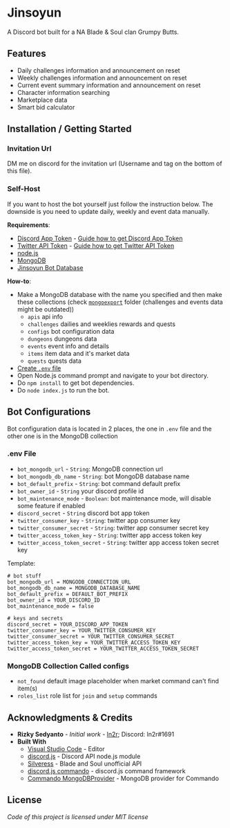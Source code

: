 # Jinsoyun
A Discord bot built for a NA Blade &amp; Soul clan Grumpy Butts.

## Features
* Daily challenges information and announcement on reset
* Weekly challenges information and announcement on reset
* Current event summary information and announcement on reset
* Character information searching
* Marketplace data
* Smart bid calculator

## Installation / Getting Started
### Invitation Url
DM me on discord for the invitation url (Username and tag on the bottom of this file).

### Self-Host
If you want to host the bot yourself just follow the instruction below. The downside is you need to update daily, weekly and event data manually.

**Requirements**:
* [Discord App Token](https://discordapp.com/developers/applications/) - [Guide how to get Discord App Token](https://anidiots.guide/getting-started/getting-started-long-version)
* [Twitter API Token](https://developer.twitter.com/) - [Guide how to get Twitter API Token](https://developer.twitter.com/en/docs/basics/authentication/guides/access-tokens.html)
* [node.js](https://nodejs.org/)
* [MongoDB](https://www.mongodb.com/)
* [Jinsoyun Bot Database](http://jinsoyun.ln2r.web.id/api/)

**How-to**:
* Make a MongoDB database with the name you specified and then make these collections (check [`mongoexport`](https://github.com/ln2r/jinsoyun/tree/stable/mongoexport) folder (challenges and events data might be outdated))
  - `apis` api info 
  - `challenges` dailies and weeklies rewards and quests
  - `configs` bot configuration data
  - `dungeons` dungeons data
  - `events` event info and details
  - `items` item data and it's market data
  - `quests` quests data
* [Create `.env` file](https://github.com/ln2r/jinsoyun/blob/dev/README.md#env-file)
* Open Node.js command prompt and navigate to your bot directory.
* Do `npm install` to get bot dependencies.
* Do `node index.js` to run the bot.

## Bot Configurations
Bot configuration data is located in 2 places, the one in `.env` file and the other one is in the MongoDB collection

### .env File
* `bot_mongodb_url` - `String`: MongoDB connection url
* `bot_mongodb_db_name` - `String`: bot MongoDB database name
* `bot_default_prefix` - `String`: bot command default prefix
* `bot_owner_id` - `String` your discord profile id
* `bot_maintenance_mode` - `Boolean`: bot maintenance mode, will disable some feature if enabled
* `discord_secret` - `String` discord bot app token
* `twitter_consumer_key` - `String`: twitter app consumer key
* `twitter_consumer_secret` - `String`: twitter app consumer secret key
* `twitter_access_token_key` - `String`: twitter app access token key
* `twitter_access_token_secret` - `String`: twitter app access token secret key

Template:
  ```env
  # bot stuff
  bot_mongodb_url = MONGODB_CONNECTION_URL
  bot_mongodb_db_name = MONGODB_DATABASE_NAME
  bot_default_prefix = DEFAULT_BOT_PREFIX
  bot_owner_id = YOUR_DISCORD_ID
  bot_maintenance_mode = false

  # keys and secrets
  discord_secret = YOUR_DISCORD_APP_TOKEN
  twitter_consumer_key = YOUR_TWITTER_CONSUMER_KEY
  twitter_consumer_secret = YOUR_TWITTER_CONSUMER_SECRET
  twitter_access_token_key = YOUR_TWITTER_ACCESS_TOKEN_KEY
  twitter_access_token_secret = YOUR_TWITTER_ACCESS_TOKEN_SECRET
  ```

### MongoDB Collection Called configs
* `not_found` default image placeholder when market command can't find item(s)
* `roles_list` role list for `join` and `setup` commands

## Acknowledgments & Credits
* **Rizky Sedyanto** - *Initial work* - [ln2r](https://ln2r.tumblr.com/); Discord: ln2r#1691
* **Built With**
  * [Visual Studio Code](https://code.visualstudio.com/) - Editor
  * [discord.js](https://discord.js.org/) - Discord API node.js module
  * [Silveress](https://bns.silveress.ie/) - Blade and Soul unofficial API
  * [discord.js commando](https://github.com/discordjs/Commando) - discord.js command framework
  * [Commando MongoDBProvider](https://github.com/paulhobbel/commando-provider-mongo) - MongoDB provider for Commando

## License
*Code of this project is licensed under MIT license*
